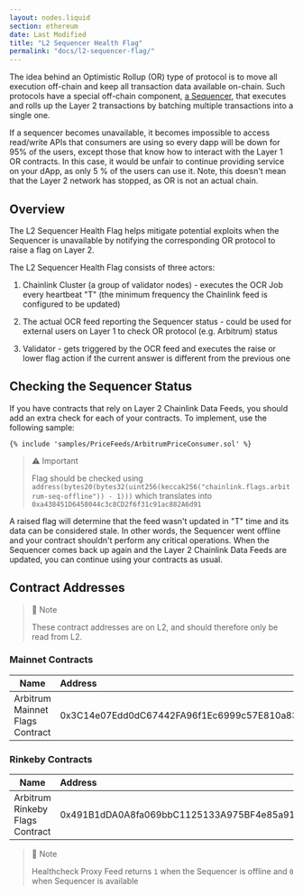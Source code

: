 ```yaml
---
layout: nodes.liquid
section: ethereum
date: Last Modified
title: "L2 Sequencer Health Flag"
permalink: "docs/l2-sequencer-flag/"
---
```


The idea behind an Optimistic Rollup (OR) type of protocol is to move all execution off-chain and keep all transaction data available on-chain. Such protocols have a special off-chain component, [a Sequencer](https://medium.com/stakefish/optimistic-rollups-how-they-work-and-why-they-matter-3f677a504fcf), that executes and rolls up the Layer 2 transactions by batching multiple transactions into a single one.

If a sequencer becomes unavailable, it becomes impossible to access read/write APIs that consumers are using so every dapp will be down for 95% of the users, except those that know how to interact with the Layer 1 OR contracts. In this case, it would be unfair to continue providing service on your dApp, as only 5 % of the users can use it. Note, this doesn't mean that the Layer 2 network has stopped, as OR is not an actual chain.

## Overview

The L2 Sequencer Health Flag helps mitigate potential exploits when the Sequencer is unavailable by notifying the corresponding OR protocol to raise a flag on Layer 2.

The L2 Sequencer Health Flag consists of three actors:

1) Chainlink Cluster (a group of validator nodes) - executes the OCR Job every heartbeat "T" (the minimum frequency the Chainlink feed is configured to be updated)

2) The actual OCR feed reporting the Sequencer status - could be used for external users on Layer 1 to check OR protocol (e.g. Arbitrum) status

3) Validator - gets triggered by the OCR feed and executes the raise or lower flag action if the current answer is different from the previous one

## Checking the Sequencer Status

If you have contracts that rely on Layer 2 Chainlink Data Feeds, you should add an extra check for each of your contracts. To implement, use the following sample:

```solidity Rinkeby
{% include 'samples/PriceFeeds/ArbitrumPriceConsumer.sol' %}
```

> ⚠️ Important
>
> Flag should be checked using `address(bytes20(bytes32(uint256(keccak256("chainlink.flags.arbitrum-seq-offline")) - 1)))` which translates into `0xa438451D6458044c3c8CD2f6f31c91ac882A6d91`

A raised flag will determine that the feed wasn't updated in "T" time and its data can be considered stale. In other words, the Sequencer went offline and your contract shouldn't perform any critical operations. When the Sequencer comes back up again and the Layer 2 Chainlink Data Feeds are updated, you can continue using your contracts as usual.

## Contract Addresses

> 📘 Note
>
> These contract addresses are on L2, and should therefore only be read from L2.

### Mainnet Contracts

| Name                              | Address                                    |
| --------------------------------- |:------------------------------------------ |
| Arbitrum Mainnet Flags Contract   | 0x3C14e07Edd0dC67442FA96f1Ec6999c57E810a83 |

### Rinkeby Contracts

| Name                             | Address                                    |
| -------------------------------- |:------------------------------------------ |
| Arbitrum Rinkeby Flags Contract  | 0x491B1dDA0A8fa069bbC1125133A975BF4e85a91b |

> 📘 Note
>
> Healthcheck Proxy Feed returns `1` when the Sequencer is offline and `0` when Sequencer is available
